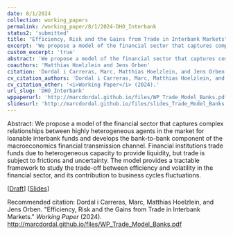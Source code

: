 ```yaml
---
date: 8/1/2024
collection: working_papers
permalink: /working_paper/8/1/2024-DHO_Interbank
status2: 'submitted'
title: "Efficiency, Risk and the Gains from Trade in Interbank Markets"
excerpt: 'We propose a model of the financial sector that captures complex relationships between highly heterogeneous agents in the market for loanable interbank funds and develops the bank-to-bank component of the macroeconomics financial transmission channel. Financial institutions trade funds due to heterogeneous capacity to provide liquidity, but trade is subject to frictions and uncertainty. The model provides a tractable framework to study the trade-off between efficiency and volatility in the financial sector, and its contribution to business cycles fluctuations.'
custom_excerpt: 'true'
abstract: 'We propose a model of the financial sector that captures complex relationships between highly heterogeneous agents in the market for loanable interbank funds and develops the bank-to-bank component of the macroeconomics financial transmission channel. Financial institutions trade funds due to heterogeneous capacity to provide liquidity, but trade is subject to frictions and uncertainty. The model provides a tractable framework to study the trade-off between efficiency and volatility in the financial sector, and its contribution to business cycles fluctuations.'
coauthors: 'Matthias Hoelzlein and Jens Orben'
citation: 'Dordal i Carreras, Marc, Matthias Hoelzlein, and Jens Orben. &quot;Efficiency, Risk and the Gains from Trade in Interbank Markets.&quot;  <i>Working Paper</i> (2024).'
cv_citation_authors: 'Dordal i Carreras, Marc, Matthias Hoelzlein, and Jens Orben.'
cv_citation_other: '<i>Working Paper</i> (2024).'
url_slug: 'DHO_Interbank'
wppaperurl: 'http://marcdordal.github.io/files/WP_Trade_Model_Banks.pdf'
slidesurl: 'http://marcdordal.github.io/files/slides_Trade_Model_Banks.pdf'
---
```

Abstract: We propose a model of the financial sector that captures complex relationships between highly heterogeneous agents in the market for loanable interbank funds and develops the bank-to-bank component of the macroeconomics financial transmission channel. Financial institutions trade funds due to heterogeneous capacity to provide liquidity, but trade is subject to frictions and uncertainty. The model provides a tractable framework to study the trade-off between efficiency and volatility in the financial sector, and its contribution to business cycles fluctuations.

[[Draft](http://marcdordal.github.io/files/WP_Trade_Model_Banks.pdf)] [[Slides](http://marcdordal.github.io/files/slides_Trade_Model_Banks.pdf)] 

Recommended citation: Dordal i Carreras, Marc, Matthias Hoelzlein, and Jens Orben. "Efficiency, Risk and the Gains from Trade in Interbank Markets."  <i>Working Paper</i> (2024). http://marcdordal.github.io/files/WP_Trade_Model_Banks.pdf